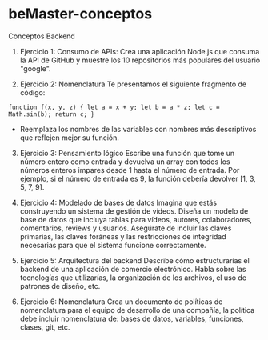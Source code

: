 # beMaster-conceptos
Conceptos Backend

1. Ejercicio 1: Consumo de APIs: 
Crea una aplicación Node.js que consuma la API de GitHub y muestre los 10 repositorios más populares del usuario "google".

2. Ejercicio 2: Nomenclatura
Te presentamos el siguiente fragmento de código:

``function f(x, y, z) {
 let a = x + y;
 let b = a * z;
 let c = Math.sin(b);
 return c;
}``

* Reemplaza los nombres de las variables con nombres más descriptivos que reflejen mejor su función.

3. Ejercicio 3: Pensamiento lógico
Escribe una función que tome un número entero como entrada y devuelva un array con todos los números enteros impares desde 1 hasta el número de entrada. Por ejemplo, si el número de entrada es 9, la función debería devolver [1, 3, 5, 7, 9].

4. Ejercicio 4: Modelado de bases de datos
Imagina que estás construyendo un sistema de gestión de vídeos. Diseña un modelo de base de datos que incluya tablas para vídeos, autores, colaboradores, comentarios, reviews y usuarios. Asegúrate de incluir las claves primarias, las claves foráneas y las restricciones de integridad necesarias para que el sistema funcione correctamente.

5. Ejercicio 5: Arquitectura del backend
Describe cómo estructurarías el backend de una aplicación de comercio electrónico. Habla sobre las tecnologías que utilizarías, la organización de los archivos, el uso de patrones de diseño, etc.

6. Ejercicio 6: Nomenclatura
Crea un documento de políticas de nomenclatura para el equipo de desarrollo de una compañía, la política debe incluir nomenclatura de: bases de datos, variables, funciones, clases, git, etc.